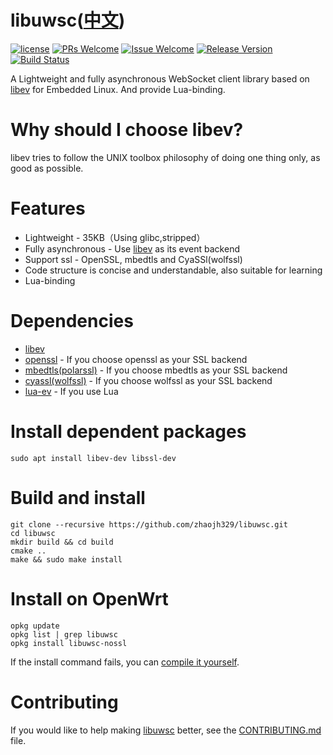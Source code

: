 # libuwsc([中文](/README_ZH.md))

[1]: https://img.shields.io/badge/license-MIT-brightgreen.svg?style=plastic
[2]: /LICENSE
[3]: https://img.shields.io/badge/PRs-welcome-brightgreen.svg?style=plastic
[4]: https://github.com/zhaojh329/libuwsc/pulls
[5]: https://img.shields.io/badge/Issues-welcome-brightgreen.svg?style=plastic
[6]: https://github.com/zhaojh329/libuwsc/issues/new
[7]: https://img.shields.io/badge/release-3.3.2-blue.svg?style=plastic
[8]: https://github.com/zhaojh329/libuwsc/releases
[9]: https://travis-ci.org/zhaojh329/libuwsc.svg?branch=master
[10]: https://travis-ci.org/zhaojh329/libuwsc

[![license][1]][2]
[![PRs Welcome][3]][4]
[![Issue Welcome][5]][6]
[![Release Version][7]][8]
[![Build Status][9]][10]

[libev]: http://software.schmorp.de/pkg/libev.html
[openssl]: https://github.com/openssl/openssl
[mbedtls(polarssl)]: https://github.com/ARMmbed/mbedtls
[CyaSSl(wolfssl)]: https://github.com/wolfSSL/wolfssl
[lua-ev]: https://github.com/brimworks/lua-ev

A Lightweight and fully asynchronous WebSocket client library based on [libev] for Embedded Linux.
And provide Lua-binding.


# Why should I choose libev?
 libev tries to follow the UNIX toolbox philosophy of doing one thing only, as good as possible.

# Features
* Lightweight - 35KB（Using glibc,stripped）
* Fully asynchronous - Use [libev] as its event backend
* Support ssl - OpenSSL, mbedtls and CyaSSl(wolfssl)
* Code structure is concise and understandable, also suitable for learning
* Lua-binding

# Dependencies
* [libev]
* [openssl] - If you choose openssl as your SSL backend
* [mbedtls(polarssl)] - If you choose mbedtls as your SSL backend
* [cyassl(wolfssl)] - If you choose wolfssl as your SSL backend
* [lua-ev] - If you use Lua

# Install dependent packages

    sudo apt install libev-dev libssl-dev

# Build and install

	git clone --recursive https://github.com/zhaojh329/libuwsc.git
	cd libuwsc
	mkdir build && cd build
	cmake ..
	make && sudo make install
	
# Install on OpenWrt

    opkg update
    opkg list | grep libuwsc
    opkg install libuwsc-nossl

If the install command fails, you can [compile it yourself](/BUILDOPENWRT.md).

# Contributing
If you would like to help making [libuwsc](https://github.com/zhaojh329/libuwsc) better,
see the [CONTRIBUTING.md](https://github.com/zhaojh329/libuwsc/blob/master/CONTRIBUTING.md) file.

